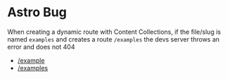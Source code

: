 # Astro Bug

When creating a dynamic route with Content Collections, if the file/slug is named `examples` and creates a route `/examples` the devs server throws an error and does not 404

- [/example](/example)
- [/examples](/examples)